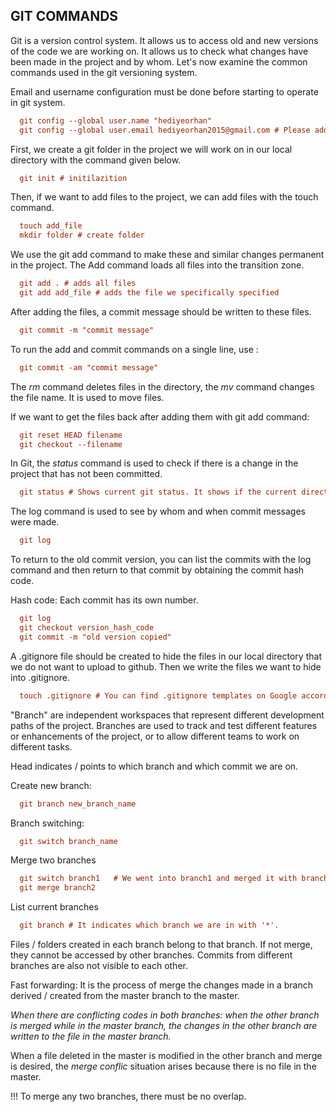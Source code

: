 <h2> GIT COMMANDS </h2>

Git is a version control system. It allows us to access old and new versions of the code we are working on. It allows us to check what changes have been made in the project and by whom. 
Let's now examine the common commands used in the git versioning system.

Email and username configuration must be done before starting to operate in git system.

```ini
  git config --global user.name "hediyeorhan"
  git config --global user.email hediyeorhan2015@gmail.com # Please add your username and e-mail address here.
  ```

First, we create a git folder in the project we will work on in our local directory with the command given below.

```ini
  git init # initilazition
  ```

Then, if we want to add files to the project, we can add files with the touch command. 

```ini
  touch add_file
  mkdir folder # create folder
  ```

We use the git add command to make these and similar changes permanent in the project. The Add command loads all files into the transition zone.

```ini
  git add . # adds all files
  git add add_file # adds the file we specifically specified
  ```

After adding the files, a commit message should be written to these files.

```ini
  git commit -m "commit message"
  ```

To run the add and commit commands on a single line, use : 

```ini
  git commit -am "commit message"
  ```

The *rm* command deletes files in the directory, the *mv* command changes the file name. It is used to move files.

If we want to get the files back after adding them with git add command:

```ini
  git reset HEAD filename
  git checkout --filename
  ```

In Git, the *status* command is used to check if there is a change in the project that has not been committed.

```ini
  git status # Shows current git status. It shows if the current directory is linked to any git.
  ```

The log command is used to see by whom and when commit messages were made.

```ini
  git log
  ```
To return to the old commit version, you can list the commits with the log command and then return to that commit by obtaining the commit hash code.

Hash code: Each commit has its own number.

```ini
  git log
  git checkout version_hash_code
  git commit -m "old version copied"
  ```

A .gitignore file should be created to hide the files in our local directory that we do not want to upload to github. Then we write the files we want to hide into .gitignore.

```ini
  touch .gitignore # You can find .gitignore templates on Google according to the technology you use.
  ```

"Branch" are independent workspaces that represent different development paths of the project. Branches are used to track and test different features or enhancements of the project, or to allow different teams to work on different tasks.

Head indicates / points to which branch and which commit we are on.

Create new branch:

```ini
  git branch new_branch_name
  ```

Branch switching:

```ini
  git switch branch_name
  ```

Merge two branches

```ini
  git switch branch1   # We went into branch1 and merged it with branch2.
  git merge branch2
  ```

List current branches

```ini
  git branch # It indicates which branch we are in with '*'.
  ```

Files / folders created in each branch belong to that branch. If not merge, they cannot be accessed by other branches. 
Commits from different branches are also not visible to each other.

Fast forwarding: It is the process of merge the changes made in a branch derived / created from the master branch to the master.

*When there are conflicting codes in both branches: when the other branch is merged while in the master branch, the changes in the other branch are written to the file in the master branch.*

When a file deleted in the master is modified in the other branch and merge is desired, the *merge conflic* situation arises because there is no file in the master.

!!! To merge any two branches, there must be no overlap.